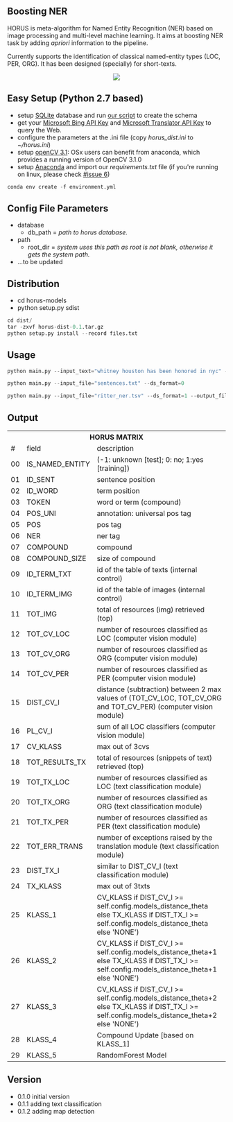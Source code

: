## Boosting NER
HORUS is meta-algorithm for Named Entity Recognition (NER) based on image processing and multi-level machine learning. It aims at boosting NER task by adding <i>apriori</i> information to the pipeline. 

Currently supports the identification of classical named-entity types (LOC, PER, ORG). It has been designed (specially) for short-texts.  
<p align="center">
<img src=http://dne5.com/whitney_example_peq.png />
</p>

## Easy Setup (Python 2.7 based)
- setup [SQLite](https://sqlite.org/) database and run [our script](https://github.com/dnes85/horus-models/blob/master/horus/cache/database/horus.db.sql) to create the schema
- get your [Microsoft Bing API Key](https://datamarket.azure.com/dataset/bing/search) and [Microsoft Translator API Key](https://datamarket.azure.com/developer/applications/register) to query the Web.
- configure the parameters at the .ini file (copy _horus_dist.ini_ to _~/horus.ini_)
- setup [openCV 3.1](http://www.pyimagesearch.com/2015/06/22/install-opencv-3-0-and-python-2-7-on-ubuntu/): OSx users can benefit from anaconda, which provides a running version of OpenCV 3.1.0
- setup [Anaconda](https://anaconda.org/) and import our _requirements.txt_ file (if you're running on linux, please check [#issue 6](https://github.com/dnes85/horus-models/issues/6)) 
```python 
conda env create -f environment.yml 
```

## Config File Parameters
- database
    - db_path = *path to horus database.*
- path 
    - root_dir = *system uses this path as root is not blank, otherwise it gets the system path.*
- ...to be updated

## Distribution
- cd horus-models
- python setup.py sdist

```python
cd dist/
tar -zxvf horus-dist-0.1.tar.gz
python setup.py install --record files.txt
```

## Usage 
```python
python main.py --input_text="whitney houston has been honored in nyc" --ds_format=0 --output_format="csv"

python main.py --input_file="sentences.txt" --ds_format=0

python main.py --input_file="ritter_ner.tsv" --ds_format=1 --output_file="metadata" --output_format="json"
```

## Output
<table>
  <tr>
    <th colspan="3">HORUS MATRIX</th>
  </tr>
  <tr>
    <td>#</td>
    <td>field</td>
    <td>description</td>
  </tr>
  <tr>
    <td>00</td>
    <td>IS_NAMED_ENTITY</td>
    <td>(-1: unknown [test]; 0: no; 1:yes [training])</td>
  </tr>
  <tr>
    <td>01</td>
    <td>ID_SENT</td>
    <td>sentence position</td>
  </tr>
  <tr>
    <td>02</td>
    <td>ID_WORD</td>
    <td>term position</td>
  </tr>
  <tr>
    <td>03</td>
    <td>TOKEN</td>
    <td>word or term (compound)</td>
  </tr>
  <tr>
    <td>04</td>
    <td>POS_UNI</td>
    <td>annotation: universal pos tag</td>
  </tr>
  <tr>
    <td>05</td>
    <td>POS</td>
    <td>pos tag</td>
  </tr>
  <tr>
    <td>06</td>
    <td>NER</td>
    <td>ner tag</td>
  </tr>
  <tr>
    <td>07</td>
    <td>COMPOUND</td>
    <td>compound</td>
  </tr>
  <tr>
    <td>08</td>
    <td>COMPOUND_SIZE</td>
    <td>size of compound</td>
  </tr>
  <tr>
    <td>09</td>
    <td>ID_TERM_TXT</td>
    <td>id of the table of texts (internal control)</td>
  </tr>
  <tr>
    <td>10</td>
    <td>ID_TERM_IMG</td>
    <td>id of the table of images (internal control)</td>
  </tr>
  <tr>
    <td>11</td>
    <td>TOT_IMG</td>
    <td>total of resources (img) retrieved (top)</td>
  </tr>
  <tr>
    <td>12</td>
    <td>TOT_CV_LOC</td>
    <td>number of resources classified as LOC (computer vision module)</td>
  </tr>
  <tr>
    <td>13</td>
    <td>TOT_CV_ORG</td>
    <td>number of resources classified as ORG (computer vision module)</td>
  </tr>
  <tr>
    <td>14</td>
    <td>TOT_CV_PER</td>
    <td>number of resources classified as PER (computer vision module)</td>
  </tr>
  <tr>
    <td>15</td>
    <td>DIST_CV_I</td>
    <td>distance (subtraction) between 2 max values of (TOT_CV_LOC, TOT_CV_ORG and TOT_CV_PER) (computer vision module)</td>
  </tr>
  <tr>
    <td>16</td>
    <td>PL_CV_I</td>
    <td>sum of all LOC classifiers (computer vision module)</td>
  </tr>
  <tr>
    <td>17</td>
    <td>CV_KLASS</td>
    <td>max out of 3cvs</td>
  </tr>
  <tr>
    <td>18</td>
    <td>TOT_RESULTS_TX</td>
    <td>total of resources (snippets of text) retrieved (top)</td>
  </tr>
  <tr>
    <td>19</td>
    <td>TOT_TX_LOC</td>
    <td>number of resources classified as LOC (text classification module)</td>
  </tr>
  <tr>
    <td>20</td>
    <td>TOT_TX_ORG</td>
    <td>number of resources classified as ORG (text classification module)</td>
  </tr>
  <tr>
    <td>21</td>
    <td>TOT_TX_PER</td>
    <td>number of resources classified as PER (text classification module)</td>
  </tr>
  <tr>
    <td>22</td>
    <td>TOT_ERR_TRANS</td>
    <td>number of exceptions raised by the translation module (text classification module)</td>
  </tr>
  <tr>
    <td>23</td>
    <td>DIST_TX_I</td>
    <td>similar to DIST_CV_I (text classification module)</td>
  </tr>
  <tr>
    <td>24</td>
    <td>TX_KLASS</td>
    <td>max out of 3txts</td>
  </tr>
  <tr>
    <td>25</td>
    <td>KLASS_1</td>
    <td>CV_KLASS if DIST_CV_I &gt;= self.config.models_distance_theta else TX_KLASS if DIST_TX_I &gt;= self.config.models_distance_theta else 'NONE')</td>
  </tr>
  <tr>
    <td>26</td>
    <td>KLASS_2</td>
    <td>CV_KLASS if DIST_CV_I &gt;= self.config.models_distance_theta+1 else TX_KLASS if DIST_TX_I &gt;= self.config.models_distance_theta+1 else 'NONE')</td>
  </tr>
  <tr>
    <td>27</td>
    <td>KLASS_3</td>
    <td>CV_KLASS if DIST_CV_I &gt;= self.config.models_distance_theta+2 else TX_KLASS if DIST_TX_I &gt;= self.config.models_distance_theta+2 else 'NONE')</td>
  </tr>
  <tr>
    <td>28</td>
    <td>KLASS_4</td>
    <td>Compound Update [based on KLASS_1]</td>
  </tr>
  <tr>
    <td>29</td>
    <td>KLASS_5</td>
    <td>RandomForest Model</td>
  </tr>
</table>

## Version
- 0.1.0 initial version
- 0.1.1 adding text classification
- 0.1.2 adding map detection
